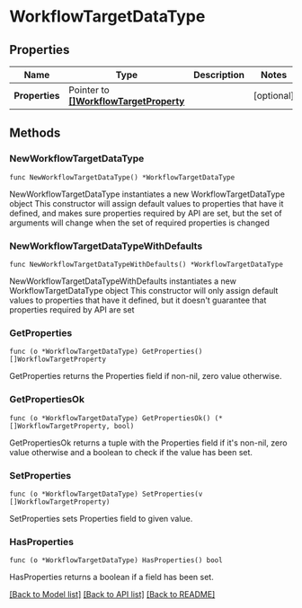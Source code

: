 # WorkflowTargetDataType

## Properties

Name | Type | Description | Notes
------------ | ------------- | ------------- | -------------
**Properties** | Pointer to [**[]WorkflowTargetProperty**](workflow.TargetProperty.md) |  | [optional] 

## Methods

### NewWorkflowTargetDataType

`func NewWorkflowTargetDataType() *WorkflowTargetDataType`

NewWorkflowTargetDataType instantiates a new WorkflowTargetDataType object
This constructor will assign default values to properties that have it defined,
and makes sure properties required by API are set, but the set of arguments
will change when the set of required properties is changed

### NewWorkflowTargetDataTypeWithDefaults

`func NewWorkflowTargetDataTypeWithDefaults() *WorkflowTargetDataType`

NewWorkflowTargetDataTypeWithDefaults instantiates a new WorkflowTargetDataType object
This constructor will only assign default values to properties that have it defined,
but it doesn't guarantee that properties required by API are set

### GetProperties

`func (o *WorkflowTargetDataType) GetProperties() []WorkflowTargetProperty`

GetProperties returns the Properties field if non-nil, zero value otherwise.

### GetPropertiesOk

`func (o *WorkflowTargetDataType) GetPropertiesOk() (*[]WorkflowTargetProperty, bool)`

GetPropertiesOk returns a tuple with the Properties field if it's non-nil, zero value otherwise
and a boolean to check if the value has been set.

### SetProperties

`func (o *WorkflowTargetDataType) SetProperties(v []WorkflowTargetProperty)`

SetProperties sets Properties field to given value.

### HasProperties

`func (o *WorkflowTargetDataType) HasProperties() bool`

HasProperties returns a boolean if a field has been set.


[[Back to Model list]](../README.md#documentation-for-models) [[Back to API list]](../README.md#documentation-for-api-endpoints) [[Back to README]](../README.md)


